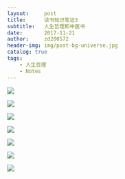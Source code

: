 ```yaml
---
layout:     post
title:      读书知识笔记3
subtitle:   人生哲理和中医书
date:       2017-11-21
author:     zd200572
header-img: img/post-bg-universe.jpg
catalog: true
tags:
    - 人生哲理
    - Notes
---
```


![](http://owxbk335s.bkt.clouddn.com/zheli01.JPG)

![](http://owxbk335s.bkt.clouddn.com/zhongyi1%20%282%29.jpg)

![](http://owxbk335s.bkt.clouddn.com/zheli02.JPG)

![](http://owxbk335s.bkt.clouddn.com/zhongyi1.jpg)

![](http://owxbk335s.bkt.clouddn.com/zhelishu2.jpg)

![](http://owxbk335s.bkt.clouddn.com/%E9%82%A3%E6%97%B6%E6%B1%89%E6%9C%9D.jpg)

![](http://ozqydq1pb.bkt.clouddn.com/renshengzhelishu.jpg)